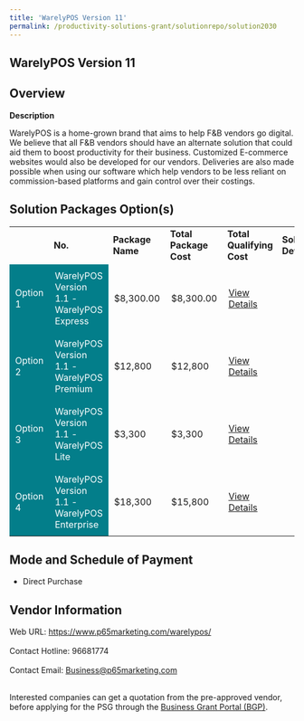 ```yaml
---
title: 'WarelyPOS Version 11'
permalink: /productivity-solutions-grant/solutionrepo/solution2030
---
```


## WarelyPOS Version 11

## Overview

**Description**

WarelyPOS is a home-grown brand that aims to help F&B vendors go digital. We believe that all F&B vendors should have an alternate solution that could aid them to boost productivity for their business. Customized E-commerce websites would also be developed for our vendors. Deliveries are also made possible when using our software which help vendors to be less reliant on commission-based platforms and gain control over their costings.

## Solution Packages Option(s)

<table>
<th>
<td><b>No.</b></td>
<td><b>Package Name</b></td>
<td><b>Total Package Cost</b></td>
<td><b>Total Qualifying Cost</b></td>
<td><b>Solution Details</b></td>
</th>
<tr>
<td style='padding: 10px; background-color: #037E8A; color: #FFFFFF;'>Option 1</td>
<td style='padding: 10px; background-color: #037E8A; color: #FFFFFF;'>WarelyPOS Version 1.1 - WarelyPOS Express</td>
<td style='padding: 10px;'>$8,300.00</td>
<td style='padding: 10px;'>$8,300.00</td>
<td style='padding: 10px;'><a href='https://www.gobusiness.gov.sg/images/psg/Plus65Marketing20200771_Desensitised_Annex_3_Part_1.pdf' target='_blank'>View Details</a></td>
</tr>
<tr>
<td style='padding: 10px; background-color: #037E8A; color: #FFFFFF;'>Option 2</td>
<td style='padding: 10px; background-color: #037E8A; color: #FFFFFF;'>WarelyPOS Version 1.1 - WarelyPOS Premium</td>
<td style='padding: 10px;'>$12,800</td>
<td style='padding: 10px;'>$12,800</td>
<td style='padding: 10px;'><a href='https://www.gobusiness.gov.sg/images/psg/Plus65Marketing20200771_Desensitised_Annex_3_Part_2.pdf' target='_blank'>View Details</a></td>
</tr>
<tr>
<td style='padding: 10px; background-color: #037E8A; color: #FFFFFF;'>Option 3</td>
<td style='padding: 10px; background-color: #037E8A; color: #FFFFFF;'>WarelyPOS Version 1.1 - WarelyPOS Lite</td>
<td style='padding: 10px;'>$3,300</td>
<td style='padding: 10px;'>$3,300</td>
<td style='padding: 10px;'><a href='https://www.gobusiness.gov.sg/images/psg/Desensitised_Plus65_Annex_3_CR_wef_02_June_2022_Part_1.pdf' target='_blank'>View Details</a></td>
</tr>
<tr>
<td style='padding: 10px; background-color: #037E8A; color: #FFFFFF;'>Option 4</td>
<td style='padding: 10px; background-color: #037E8A; color: #FFFFFF;'>WarelyPOS Version 1.1 - WarelyPOS Enterprise</td>
<td style='padding: 10px;'>$18,300</td>
<td style='padding: 10px;'>$15,800</td>
<td style='padding: 10px;'><a href='https://www.gobusiness.gov.sg/images/psg/Desensitised_Plus65_Annex_3_CR_wef_02_June_2022_Part_2.pdf' target='_blank'>View Details</a></td>
</tr>
</table>

## Mode and Schedule of Payment

 - Direct Purchase

## Vendor Information

 Web URL: https://www.p65marketing.com/warelypos/ <br><br>Contact Hotline: 96681774 <br><br>Contact Email: Business@p65marketing.com <br><br>

Interested companies can get a quotation from the pre-approved vendor, before applying for the PSG through the <a href='https://www.businessgrants.gov.sg/' target='_blank' rel='noopener'>Business Grant Portal (BGP)</a>.

<script src="/jquery/resize-tables.js"></script>
